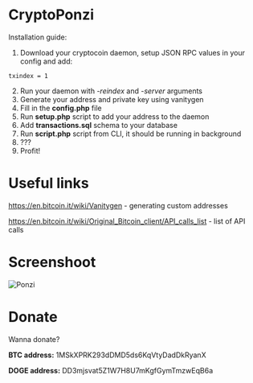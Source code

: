 CryptoPonzi
===========
Installation guide:

1. Download your cryptocoin daemon, setup JSON RPC values in your config and add:
```
txindex = 1
```
2. Run your daemon with _-reindex_ and _-server_ arguments
3. Generate your address and private key using vanitygen
4. Fill in the **config.php** file
5. Run **setup.php** script to add your address to the daemon
6. Add **transactions.sql** schema to your database
7. Run **script.php** script from CLI, it should be running in background
8. ???
9. Profit!

Useful links
===========
https://en.bitcoin.it/wiki/Vanitygen - generating custom addresses

https://en.bitcoin.it/wiki/Original_Bitcoin_client/API_calls_list - list of API calls

Screenshoot
===========
![Ponzi](http://i.imgur.com/FOWRlXr.png)

Donate
===========
Wanna donate?

**BTC address:** 1MSkXPRK293dDMD5ds6KqVtyDadDkRyanX

**DOGE address:** DD3mjsvat5Z1W7H8U7mKgfGymTmzwEqB6a
